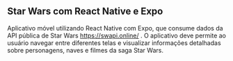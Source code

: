 ## Star Wars com React Native e Expo
Aplicativo móvel utilizando React Native com Expo, que 
consume dados da API pública de Star Wars https://swapi.online/ . O aplicativo 
deve permite ao usuário navegar entre diferentes telas e visualizar 
informações detalhadas sobre personagens, naves e filmes da saga Star 
Wars.
